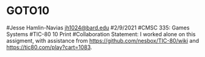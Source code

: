 # GOTO10
#Jesse Hamlin-Navias jh1024@bard.edu
#2/9/2021
#CMSC 335: Games Systems
#TIC-80 10 Print
#Collaboration Statement: I worked alone on this assigment, with assistance from https://github.com/nesbox/TIC-80/wiki and https://tic80.com/play?cart=1083.
